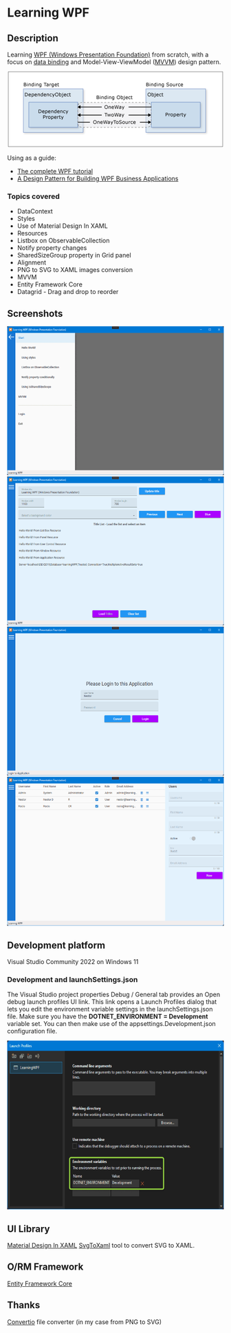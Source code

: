 # Learning WPF

## Description

Learning [WPF (Windows Presentation Foundation)](https://github.com/dotnet/wpf) from scratch, with a focus on [data binding](https://docs.microsoft.com/en-us/dotnet/desktop/wpf/data/?view=netdesktop-6.0#what-is-data-binding) and Model-View-ViewModel ([MVVM](https://www.c-sharpcorner.com/uploadfile/nipuntomar/mvvm-in-wpf/)) design pattern.

<div align="center">
  <img width="500" height="175" src="Assets/databinding-dataflow.png" alt="DataBinding">
</div>

Using as a guide:
- [The complete WPF tutorial](https://www.wpf-tutorial.com/)
- [A Design Pattern for Building WPF Business Applications](https://www.codemag.com/Article/1905031/A-Design-Pattern-for-Building-WPF-Business-Applications-Part-1)

### Topics covered

- DataContext
- Styles 
- Use of Material Design In XAML
- Resources
- Listbox on ObservableCollection
- Notify property changes
- SharedSizeGroup property in Grid panel
- Alignment
- PNG to SVG to XAML images conversion
- MVVM
- Entity Framework Core
- Datagrid - Drag and drop to reorder

## Screenshots

<div align="center">
  <img width="545" height="346" src="Assets/menu.png" alt="MainMenu">
</div>

<div align="center">
  <img width="545" height="346" src="Assets/hello-world.png" alt="HelloWorld">
</div>

<div align="center">
  <img width="545" height="346" src="Assets/login.png" alt="Login">
</div>

<div align="center">
  <img width="545" height="346" src="Assets/datagrid.png" alt="Datagrid">
</div>


## Development platform

Visual Studio Community 2022 on Windows 11


### Development and launchSettings.json

The Visual Studio project properties Debug / General tab provides an Open debug launch profiles UI link. This link opens a Launch Profiles dialog that lets you edit the environment variable settings in the launchSettings.json file. Make sure you have the **DOTNET_ENVIRONMENT = Development** variable set. You can then make use of the appsettings.Development.json configuration file.

<div align="center">
  <img width="600" height="392" src="Assets/development.png" alt="Development and launchSettings.json">
</div>

## UI Library

[Material Design In XAML](http://materialdesigninxaml.net/)
[SvgToXaml](https://github.com/BerndK/SvgToXaml) tool to convert SVG to XAML.

## O/RM Framework

[Entity Framework Core](https://learn.microsoft.com/en-us/ef/core/)

## Thanks

[Convertio](https://convertio.co) file converter (in my case from PNG to SVG)
